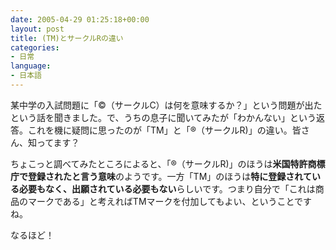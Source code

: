 ```yaml
---
date: 2005-04-29 01:25:18+00:00
layout: post
title: (TM)とサークルRの違い
categories:
- 日常
language:
- 日本語
---
```


某中学の入試問題に「©（サークルC）は何を意味するか？」という問題が出たという話を聞きました。で、うちの息子に聞いてみたが「わかんない」という返答。これを機に疑問に思ったのが「TM」と「®（サークルR)」の違い。皆さん、知ってます？

ちょこっと調べてみたところによると、「®（サークルR)」のほうは**米国特許商標庁で登録されたと言う意味**のようです。一方「TM」のほうは**特に登録されている必要もなく、出願されている必要もない**らしいです。つまり自分で「これは商品のマークである」と考えればTMマークを付加してもよい、ということですね。

なるほど！

